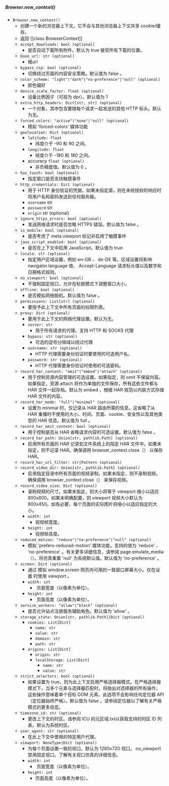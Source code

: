 ##### Browser.new_context()
- `Browser.new_context()`
	- 创建一个新的浏览器上下文。它不会与其他浏览器上下文共享 cookie/缓存。
	- 返回 [[class BrowserContext]]
	- `accept_downloads: bool (optional)`
		- 是否自动下载所有附件。默认为 true 接受所有下载的位置。
	- `base_url: str (optional)`
		- 根url
	- `bypass_csp: bool (optional)`
		- 切换绕过页面的内容安全策略。默认值为 false 。
	- `color_scheme: "light"|"dark"|"no-preference"|"null" (optional)`
		- 颜色偏好
	- `device_scale_factor: float (optional)`
		- 设备比例因子（可视为 dpr）。默认值为 1
	- `extra_http_headers: Dict[str, str] (optional)`
		- 一个对象，其中包含要随每个请求一起发送的其他 HTTP 标头。默认为无。
	- `forced_colors: "active"|"none"|"null" (optional)`
		- 模拟 'forced-colors' 媒体功能
	- `geolocation: Dict (optional)`
		- `latitude: float`
			- 纬度介于 -90 和 90 之间。
		- `longitude: float`
			- 经度介于 -180 和 180 之间。
		- accuracy `float (optional)`
			- 非负精度值。默认值为 0 。
	- `has_touch: bool (optional)`
		- 指定窗口是否支持触摸事件
	- `http_credentials: Dict (optional)`
		- 用于 HTTP 身份验证的凭据。如果未指定源，则在未经授权的响应时将用户名和密码发送到任何服务器。
		- `username` str
		- `password` str
		- `origin` str (optional)
	- `ignore_https_errors: bool (optional)`
		- 发送网络请求时是否忽略 HTTPS 错误。默认值为 false 。
	- `is_mobile: bool (optional)`
		- 是否考虑了 meta viewport 标记并启用了触摸事件
	- `java_script_enabled: bool (optional)`
		- 是否在上下文中启用 JavaScript。默认值为 true 
	- `locale: str (optional)`
		- 指定用户区域设置，例如 en-GB 、 de-DE 等。区域设置将影响 navigator.language 值、 Accept-Language 请求标头值以及数字和日期格式规则。
	- `no_viewport: bool (optional)`
		- 不强制固定视口，允许在标题模式下调整窗口大小。
	- `offline: bool (optional)`
		- 是否模拟网络脱机。默认值为 false 。
	- `permissions: List[str] (optional)`
		- 要授予此上下文中所有页面的权限列表。
	- `proxy: Dict (optional)`
		- 要用于此上下文的网络代理设置。默认为无。
		- `server: str`
			- 用于所有请求的代理。支持 HTTP 和 SOCKS 代理
		- `bypass: str (optional)`
			- 可选的逗号分隔域以绕过代理
		- `username: str (optional)`
			- HTTP 代理需要身份验证时要使用的可选用户名。
		- `password: str (optional)`
			- HTTP 代理需要身份验证时使用的可选密码。
	- `record_har_content: "omit"|"embed"|"attach" (optional)`
		- 用于控制资源内容管理的可选设置。如果指定，则 omit 不保留内容。如果指定，资源 attach 将作为单独的文件保存，所有这些文件都与 HAR 文件一起存档。默认为 embed ，根据 HAR 规范以内联方式存储 HAR 文件的内容。
	- `record_har_mode: "full"|"minimal" (optional)`
		- 设置为 minimal 时，仅记录从 HAR 路由所需的信息。这省略了从 HAR 重播时不使用的大小、时间、页面、cookie、安全性以及其他类型的 HAR 信息。默认值为 full 。
	- `record_har_omit_content: bool (optional)`
		- 用于控制是否从 HAR 省略请求内容的可选设置。默认值为 false 。
	- `record_har_path: Union[str, pathlib.Path] (optional)`
		- 启用所有页面的 HAR 记录到文件系统上的指定 HAR 文件中。如果未指定，则不记录 HAR。确保调用 browser_context.close（） 以保存 HAR。
	- `record_har_url_filter: str|Pattern (optional)`
	- `record_video_dir: Union[str, pathlib.Path] (optional)`
		- 启用指定目录中所有页面的视频录制。如果未指定，则不录制视频。确保调用 browser_context.close（） 来保存视频。
	- `record_video_size: Dict (optional)`
		- 录制视频的尺寸。如果未指定，则大小将等于 viewport 缩小以适应 800x800。如果未明确配置，则 viewport 视频大小默认为 800x450。如有必要，每个页面的实际图片将缩小以适应指定的大小。
		- `width: int`
			-  视频帧宽度。
		- `height: int`
			- 视频帧高度。
	- `reduced_motion: "reduce"|"no-preference"|"null" (optional)`
		- 模拟 'prefers-reduced-motion' 媒体功能，支持的值为 'reduce' 、 'no-preference' 。有关更多详细信息，请参阅 page.emulate_media（）。将仿真重置 'null' 为系统默认值。默认值为 'no-preference' 。
	- `screen: Dict (optional)`
		- 通过 模拟 window.screen 网页内可用的一致窗口屏幕大小。仅在设置 时使用 viewport 。
		- `width: int`
			-  页面宽度（以像素为单位）。
		- `height: int`
			-  页面高度（以像素为单位）。
	- `service_workers: "allow"|"block" (optional)`
		- 是否允许站点注册服务辅助角色。默认值为 'allow' 。
	- `storage_state: Union[str, pathlib.Path]|Dict (optional)`
		- `cookies: List[Dict]`
			- `name: str`
			- `value: str`
			- `domain: str`
			- `path: str`
		- `origins: List[Dict]`
			- `origin: str`
			- `localStorage: List[Dict]`
				- `name: str`
				- `value: str`
	- `strict_selectors: bool (optional)`
		- 如果设置为 true，则为此上下文启用严格选择器模式。在严格选择器模式下，当多个元素与选择器匹配时，将抛出对选择器的所有操作，这些操作意味着单个目标 DOM 元素。此选项不会影响任何定位器 API（定位器始终严格）。默认值为 false 。请参阅定位器以了解有关严格模式的更多信息。
	- `timezone_id: str (optional)`
		- 更改上下文的时区。请参阅 ICU 的元区域.txt以获取支持的时区 ID 列表。默认为系统时区。
	- `user_agent: str (optional)`
		- 在此上下文中使用的特定用户代理。
	- `viewport: NoneType|Dict (optional)`
		- 为每个页面设置一致的视口。默认为 1280x720 视口。 no_viewport 禁用固定视口。了解有关视口仿真的详细信息。
		- `width: int`
			-  页面宽度（以像素为单位）。
		- `height: int`
			- 页面高度（以像素为单位）。
